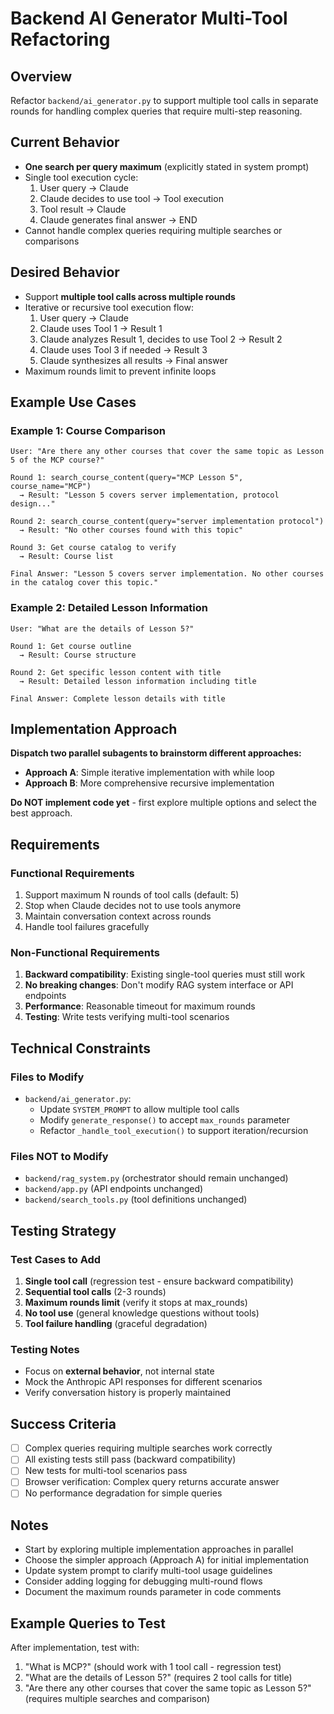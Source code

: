 # Backend AI Generator Multi-Tool Refactoring

## Overview
Refactor `backend/ai_generator.py` to support multiple tool calls in separate rounds for handling complex queries that require multi-step reasoning.

## Current Behavior
- **One search per query maximum** (explicitly stated in system prompt)
- Single tool execution cycle:
  1. User query → Claude
  2. Claude decides to use tool → Tool execution
  3. Tool result → Claude
  4. Claude generates final answer → END
- Cannot handle complex queries requiring multiple searches or comparisons

## Desired Behavior
- Support **multiple tool calls across multiple rounds**
- Iterative or recursive tool execution flow:
  1. User query → Claude
  2. Claude uses Tool 1 → Result 1
  3. Claude analyzes Result 1, decides to use Tool 2 → Result 2
  4. Claude uses Tool 3 if needed → Result 3
  5. Claude synthesizes all results → Final answer
- Maximum rounds limit to prevent infinite loops

## Example Use Cases

### Example 1: Course Comparison
```
User: "Are there any other courses that cover the same topic as Lesson 5 of the MCP course?"

Round 1: search_course_content(query="MCP Lesson 5", course_name="MCP")
  → Result: "Lesson 5 covers server implementation, protocol design..."

Round 2: search_course_content(query="server implementation protocol")
  → Result: "No other courses found with this topic"

Round 3: Get course catalog to verify
  → Result: Course list

Final Answer: "Lesson 5 covers server implementation. No other courses in the catalog cover this topic."
```

### Example 2: Detailed Lesson Information
```
User: "What are the details of Lesson 5?"

Round 1: Get course outline
  → Result: Course structure

Round 2: Get specific lesson content with title
  → Result: Detailed lesson information including title

Final Answer: Complete lesson details with title
```

## Implementation Approach

**Dispatch two parallel subagents to brainstorm different approaches:**
- **Approach A**: Simple iterative implementation with while loop
- **Approach B**: More comprehensive recursive implementation

**Do NOT implement code yet** - first explore multiple options and select the best approach.

## Requirements

### Functional Requirements
1. Support maximum N rounds of tool calls (default: 5)
2. Stop when Claude decides not to use tools anymore
3. Maintain conversation context across rounds
4. Handle tool failures gracefully

### Non-Functional Requirements
1. **Backward compatibility**: Existing single-tool queries must still work
2. **No breaking changes**: Don't modify RAG system interface or API endpoints
3. **Performance**: Reasonable timeout for maximum rounds
4. **Testing**: Write tests verifying multi-tool scenarios

## Technical Constraints

### Files to Modify
- `backend/ai_generator.py`:
  - Update `SYSTEM_PROMPT` to allow multiple tool calls
  - Modify `generate_response()` to accept `max_rounds` parameter
  - Refactor `_handle_tool_execution()` to support iteration/recursion

### Files NOT to Modify
- `backend/rag_system.py` (orchestrator should remain unchanged)
- `backend/app.py` (API endpoints unchanged)
- `backend/search_tools.py` (tool definitions unchanged)

## Testing Strategy

### Test Cases to Add
1. **Single tool call** (regression test - ensure backward compatibility)
2. **Sequential tool calls** (2-3 rounds)
3. **Maximum rounds limit** (verify it stops at max_rounds)
4. **No tool use** (general knowledge questions without tools)
5. **Tool failure handling** (graceful degradation)

### Testing Notes
- Focus on **external behavior**, not internal state
- Mock the Anthropic API responses for different scenarios
- Verify conversation history is properly maintained

## Success Criteria

- [ ] Complex queries requiring multiple searches work correctly
- [ ] All existing tests still pass (backward compatibility)
- [ ] New tests for multi-tool scenarios pass
- [ ] Browser verification: Complex query returns accurate answer
- [ ] No performance degradation for simple queries

## Notes

- Start by exploring multiple implementation approaches in parallel
- Choose the simpler approach (Approach A) for initial implementation
- Update system prompt to clarify multi-tool usage guidelines
- Consider adding logging for debugging multi-round flows
- Document the maximum rounds parameter in code comments

## Example Queries to Test

After implementation, test with:
1. "What is MCP?" (should work with 1 tool call - regression test)
2. "What are the details of Lesson 5?" (requires 2 tool calls for title)
3. "Are there any other courses that cover the same topic as Lesson 5?" (requires multiple searches and comparison)
